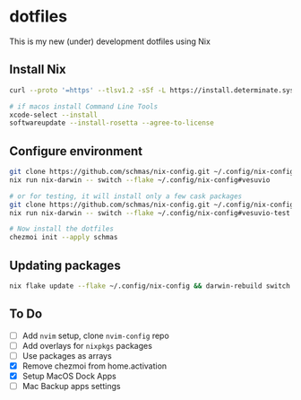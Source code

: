 # dotfiles

This is my new (under) development dotfiles using Nix

## Install Nix

```bash
curl --proto '=https' --tlsv1.2 -sSf -L https://install.determinate.systems/nix | sh -s -- install

# if macos install Command Line Tools
xcode-select --install
softwareupdate --install-rosetta --agree-to-license
```

## Configure environment

```bash
git clone https://github.com/schmas/nix-config.git ~/.config/nix-config &&
nix run nix-darwin -- switch --flake ~/.config/nix-config#vesuvio

# or for testing, it will install only a few cask packages
git clone https://github.com/schmas/nix-config.git ~/.config/nix-config &&
nix run nix-darwin -- switch --flake ~/.config/nix-config#vesuvio-test

# Now install the dotfiles
chezmoi init --apply schmas
```

## Updating packages

```bash
nix flake update --flake ~/.config/nix-config && darwin-rebuild switch --flake ~/.config/nix-config#vesuvio
```

## To Do

- [ ] Add `nvim` setup, clone `nvim-config` repo
- [ ] Add overlays for `nixpkgs` packages
- [ ] Use packages as arrays
- [x] Remove chezmoi from home.activation
- [x] Setup MacOS Dock Apps
- [ ] Mac Backup apps settings
